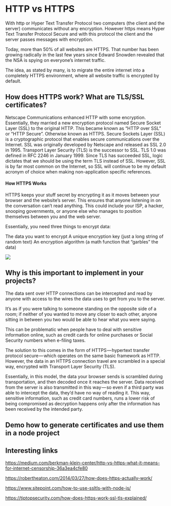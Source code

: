 # HTTP vs HTTPS
With http or Hyper Text Transfer Protocol two computers (the client and the server) communicates without any encryption. However https means Hyper Text Transfer Protocol Secure and with this protocol the client and the server passes messages with encryption.

Today, more than 50% of all websites are HTTPS. That number has been growing radically in the last few years since Edward Snowden revealed that the NSA is spying on everyone’s internet traffic.

The idea, as stated by many, is to migrate the entire internet into a completely HTTPS environment, where all website traffic is encrypted by default.





## How does HTTPS work? What are TLS/SSL certificates?
Netscape Communications enhanced HTTP with some encryption. Essentially, they married a new encryption protocol named Secure Socket Layer (SSL) to the original HTTP. This became known as “HTTP over SSL” or “HTTP Secure”. Otherwise known as HTTPS.
Secure Sockets Layer (SSL) is a cryptographic protocol that enables secure communications over the Internet. SSL was originally developed by Netscape and released as SSL 2.0 in 1995. 
Transport Layer Security (TLS) is the successor to SSL. TLS 1.0 was defined in RFC 2246 in January 1999. 
Since TLS has succeeded SSL, logic dictates that we should be using the term TLS instead of SSL. However, SSL is by far most common on the Internet, so SSL will continue to be my default acronym of choice when making non-application specific references. 

#### How HTTPS Works

HTTPS keeps your stuff secret by encrypting it as it moves between your browser and the website’s server. This ensures that anyone listening in on the conversation can’t read anything. This could include your ISP, a hacker, snooping governments, or anyone else who manages to position themselves between you and the web server.

Essentially, you need three things to encrypt data:

The data you want to encrypt
A unique encryption key (just a long string of random text)
An encryption algorithm (a math function that “garbles” the data)

![](https://tiptopsecurity.com/wp-content/uploads/2017/06/How-HTTPS-Works.png)

## Why is this important to implement in your projects?

The data sent over HTTP connections can be intercepted and read by anyone with access to the wires the data uses to get from you to the server. 

It’s as if you were talking to someone standing on the opposite side of a room; if neither of you wanted to move any closer to each other, anyone sitting in between you two would be able to hear what you were saying.

This can be problematic when people have to deal with sensitive information online, such as credit cards for online purchases or Social Security numbers when e-filing taxes.

The solution to this comes in the form of HTTPS — hypertext transfer protocol secure — which operates on the same basic framework as HTTP. However, the data in an HTTPS connection travel are scrambled in a special way, encrypted with Transport Layer Security (TLS).

Essentially, in this model, the data your browser sends is scrambled during transportation, and then decoded once it reaches the server. Data received from the server is also transmitted in this way — so even if a third party was able to intercept the data, they’d have no way of reading it. This way, sensitive information, such as credit card numbers, runs a lower risk of being compromised as decryption happens only after the information has been received by the intended party.

## Demo how to generate certificates and use them in a node project

## Interesting links
https://medium.com/berkman-klein-center/http-vs-https-what-it-means-for-internet-censorship-36a3ea4cfe80

https://robertheaton.com/2014/03/27/how-does-https-actually-work/

https://www.sitepoint.com/how-to-use-ssltls-with-node-js/

https://tiptopsecurity.com/how-does-https-work-ssl-tls-explained/